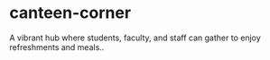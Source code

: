 # canteen-corner
A vibrant hub where students, faculty, and staff can gather to enjoy refreshments and meals..
